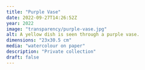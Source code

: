 ```yaml
---
title: "Purple Vase"
date: 2022-09-27T14:26:52Z
year: 2022
image: "transparency/purple-vase.jpg"
alt: A yellow dish is seen through a purple vase.
dimensions: "23x30.5 cm"
media: "watercolour on paper"
description: "Private collection"
draft: false
---
```


